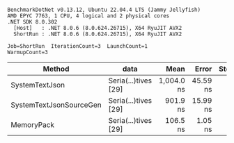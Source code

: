 ```

BenchmarkDotNet v0.13.12, Ubuntu 22.04.4 LTS (Jammy Jellyfish)
AMD EPYC 7763, 1 CPU, 4 logical and 2 physical cores
.NET SDK 8.0.302
  [Host]   : .NET 8.0.6 (8.0.624.26715), X64 RyuJIT AVX2
  ShortRun : .NET 8.0.6 (8.0.624.26715), X64 RyuJIT AVX2

Job=ShortRun  IterationCount=3  LaunchCount=1  
WarmupCount=3  

```
| Method                  | data                 | Mean       | Error    | StdDev  | Min        | Max        | Gen0   | Allocated |
|------------------------ |--------------------- |-----------:|---------:|--------:|-----------:|-----------:|-------:|----------:|
| SystemTextJson          | Seria(...)tives [29] | 1,004.0 ns | 45.59 ns | 2.50 ns | 1,002.4 ns | 1,006.9 ns | 0.0038 |     464 B |
| SystemTextJsonSourceGen | Seria(...)tives [29] |   901.9 ns | 15.99 ns | 0.88 ns |   901.3 ns |   902.9 ns | 0.0067 |     568 B |
| MemoryPack              | Seria(...)tives [29] |   106.5 ns |  1.05 ns | 0.06 ns |   106.4 ns |   106.5 ns | 0.0014 |     120 B |
